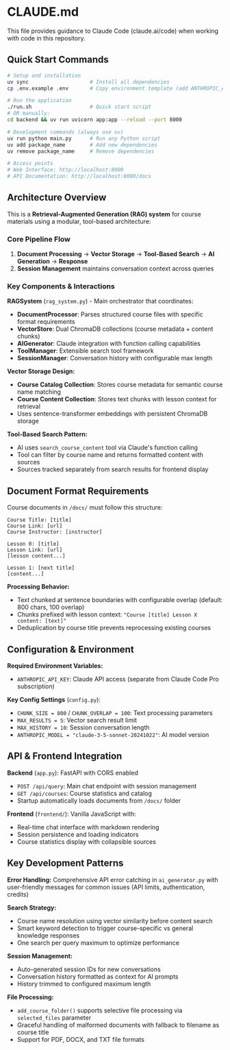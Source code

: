 # CLAUDE.md

This file provides guidance to Claude Code (claude.ai/code) when working with code in this repository.

## Quick Start Commands

```bash
# Setup and installation
uv sync                    # Install all dependencies
cp .env.example .env       # Copy environment template (add ANTHROPIC_API_KEY)

# Run the application
./run.sh                   # Quick start script
# OR manually:
cd backend && uv run uvicorn app:app --reload --port 8000

# Development commands (always use uv)
uv run python main.py      # Run any Python script
uv add package_name        # Add new dependencies
uv remove package_name     # Remove dependencies

# Access points
# Web Interface: http://localhost:8000
# API Documentation: http://localhost:8000/docs
```

## Architecture Overview

This is a **Retrieval-Augmented Generation (RAG) system** for course materials using a modular, tool-based architecture:

### Core Pipeline Flow
1. **Document Processing** → **Vector Storage** → **Tool-Based Search** → **AI Generation** → **Response**
2. **Session Management** maintains conversation context across queries

### Key Components & Interactions

**RAGSystem** (`rag_system.py`) - Main orchestrator that coordinates:
- **DocumentProcessor**: Parses structured course files with specific format requirements
- **VectorStore**: Dual ChromaDB collections (course metadata + content chunks)
- **AIGenerator**: Claude integration with function calling capabilities
- **ToolManager**: Extensible search tool framework
- **SessionManager**: Conversation history with configurable max length

**Vector Storage Design:**
- **Course Catalog Collection**: Stores course metadata for semantic course name matching
- **Course Content Collection**: Stores text chunks with lesson context for retrieval
- Uses sentence-transformer embeddings with persistent ChromaDB storage

**Tool-Based Search Pattern:**
- AI uses `search_course_content` tool via Claude's function calling
- Tool can filter by course name and returns formatted content with sources
- Sources tracked separately from search results for frontend display

## Document Format Requirements

Course documents in `/docs/` must follow this structure:
```
Course Title: [title]
Course Link: [url]
Course Instructor: [instructor]

Lesson 0: [title]
Lesson Link: [url]
[lesson content...]

Lesson 1: [next title]
[content...]
```

**Processing Behavior:**
- Text chunked at sentence boundaries with configurable overlap (default: 800 chars, 100 overlap)
- Chunks prefixed with lesson context: `"Course [title] Lesson X content: [text]"`
- Deduplication by course title prevents reprocessing existing courses

## Configuration & Environment

**Required Environment Variables:**
- `ANTHROPIC_API_KEY`: Claude API access (separate from Claude Code Pro subscription)

**Key Config Settings** (`config.py`):
- `CHUNK_SIZE = 800` / `CHUNK_OVERLAP = 100`: Text processing parameters
- `MAX_RESULTS = 5`: Vector search result limit
- `MAX_HISTORY = 10`: Session conversation length
- `ANTHROPIC_MODEL = "claude-3-5-sonnet-20241022"`: AI model version

## API & Frontend Integration

**Backend** (`app.py`): FastAPI with CORS enabled
- `POST /api/query`: Main chat endpoint with session management
- `GET /api/courses`: Course statistics and catalog
- Startup automatically loads documents from `/docs/` folder

**Frontend** (`frontend/`): Vanilla JavaScript with:
- Real-time chat interface with markdown rendering
- Session persistence and loading indicators
- Course statistics display with collapsible sources

## Key Development Patterns

**Error Handling:** Comprehensive API error catching in `ai_generator.py` with user-friendly messages for common issues (API limits, authentication, credits)

**Search Strategy:**
- Course name resolution using vector similarity before content search
- Smart keyword detection to trigger course-specific vs general knowledge responses
- One search per query maximum to optimize performance

**Session Management:**
- Auto-generated session IDs for new conversations
- Conversation history formatted as context for AI prompts
- History trimmed to configured maximum length

**File Processing:**
- `add_course_folder()` supports selective file processing via `selected_files` parameter
- Graceful handling of malformed documents with fallback to filename as course title
- Support for PDF, DOCX, and TXT file formats